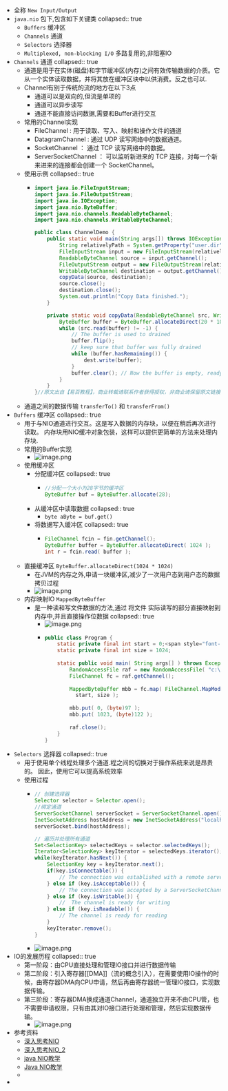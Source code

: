 - 全称 `New Input/Output`
- `java.nio` 包下,包含如下关键类
  collapsed:: true
	- `Buffers` 缓冲区
	- `Channels` 通道
	- `Selectors` 选择器
	- `Multiplexed, non-blocking I/O` 多路复用的,非阻塞IO
- `Channels` 通道
  collapsed:: true
	- 通道是用于在实体(磁盘)和字节缓冲区(内存)之间有效传输数据的介质。它从一个实体读取数据，并将其放在缓冲区块中以供消费。反之也可以.
	- Channel有别于传统的流的地方在以下3点
		- 通道可以是双向的,但流是单项的
		- 通道可以异步读写
		- 通道不能直接访问数据,需要和Buffer进行交互
	- 常用的Channel实现
		- FileChannel : 用于读取、写入、映射和操作文件的通道
		- DatagramChannel : 通过 UDP 读写网络中的数据通道。
		- SocketChannel ： 通过 TCP 读写网络中的数据。
		- ServerSocketChannel ： 可以监听新进来的 TCP 连接，对每一个新来进来的连接都会创建一个 SocketChannel。
	- 使用示例
	  collapsed:: true
		- ```java
		  import java.io.FileInputStream;
		  import java.io.FileOutputStream;
		  import java.io.IOException;
		  import java.nio.ByteBuffer;
		  import java.nio.channels.ReadableByteChannel;
		  import java.nio.channels.WritableByteChannel;
		  
		  public class ChannelDemo {
		      public static void main(String args[]) throws IOException {
		          String relativelyPath = System.getProperty("user.dir");
		          FileInputStream input = new FileInputStream(relativelyPath + "/testin.txt");
		          ReadableByteChannel source = input.getChannel();
		          FileOutputStream output = new FileOutputStream(relativelyPath + "/testout.txt");
		          WritableByteChannel destination = output.getChannel();
		          copyData(source, destination);
		          source.close();
		          destination.close();
		          System.out.println("Copy Data finished.");
		      }
		  
		      private static void copyData(ReadableByteChannel src, WritableByteChannel dest) throws IOException {
		          ByteBuffer buffer = ByteBuffer.allocateDirect(20 * 1024);
		          while (src.read(buffer) != -1) {
		              // The buffer is used to drained
		              buffer.flip();
		              // keep sure that buffer was fully drained
		              while (buffer.hasRemaining()) {
		                  dest.write(buffer);
		              }
		              buffer.clear(); // Now the buffer is empty, ready for the filling
		          }
		      }
		  }//原文出自【易百教程】，商业转载请联系作者获得授权，非商业请保留原文链接：https://www.yiibai.com/java_nio/java-nio-channels.html
		  
		  ```
	- 通道之间的数据传输 `transferTo()` 和 `transferFrom()`
- `Buffers` 缓冲区
  collapsed:: true
	- 用于与NIO通道进行交互。这是写入数据的内存块，以便在稍后再次进行读取。 内存块用NIO缓冲对象包装，这样可以提供更简单的方法来处理内存块.
	- 常用的Buffer实现
		- ![image.png](../assets/image_1649407302652_0.png)
	- 使用缓冲区
		- 分配缓冲区
		  collapsed:: true
			- ```java
			  //分配一个大小为28字节的缓冲区
			  ByteBuffer buf = ByteBuffer.allocate(28);
			  
			  ```
		- 从缓冲区中读取数据
		  collapsed:: true
			- `byte aByte = buf.get()`
		- 将数据写入缓冲区
		  collapsed:: true
			- ```java
			  FileChannel fcin = fin.getChannel(); 
			  ByteBuffer buffer = ByteBuffer.allocateDirect( 1024 );  
			  int r = fcin.read( buffer );  
			  ```
	- 直接缓冲区 `ByteBuffer.allocateDirect(1024 * 1024)`
		- 在JVM的内存之外,申请一块缓冲区,减少了一次用户态到用户态的数据拷贝过程
		- ![image.png](../assets/image_1649409615300_0.png)
	- 内存映射IO `MappedByteBuffer `
		- 是一种读和写文件数据的方法,通过 将文件 实际读写的部分直接映射到内存中,并且直接操作位数据
		  collapsed:: true
			- ![image.png](../assets/image_1649410303074_0.png)
			- ```java
			  public class Program {  
			      static private final int start = 0;<span style="font-family:FangSong_GB2312;font-size:13px;">  
			      static private final int size = 1024;  
			        
			      static public void main( String args[] ) throws Exception {  
			          RandomAccessFile raf = new RandomAccessFile( "c:\\test.txt", "rw" );  
			          FileChannel fc = raf.getChannel();  
			            
			          MappedByteBuffer mbb = fc.map( FileChannel.MapMode.READ_WRITE,  
			            start, size );  
			            
			          mbb.put( 0, (byte)97 );  
			          mbb.put( 1023, (byte)122 );  
			            
			          raf.close();  
			      }  
			  }
			  ```
- `Selectors` 选择器
  collapsed:: true
	- 用于使用单个线程处理多个通道.程之间的切换对于操作系统来说是昂贵的。 因此，使用它可以提高系统效率
	- 使用过程
		- ```java
		  // 创建选择器
		  Selector selector = Selector.open();
		  //绑定通道
		  ServerSocketChannel serverSocket = ServerSocketChannel.open();  
		  InetSocketAddress hostAddress = new InetSocketAddress("localhost", 8099);  
		  serverSocket.bind(hostAddress);
		  
		  // 遍历并处理所有通道
		  Set<SelectionKey> selectedKeys = selector.selectedKeys();  
		  Iterator<SelectionKey> keyIterator = selectedKeys.iterator();  
		  while(keyIterator.hasNext()) {    
		      SelectionKey key = keyIterator.next();  
		      if(key.isConnectable()) {  
		          // The connection was established with a remote server.  
		      } else if (key.isAcceptable()) {  
		          // The connection was accepted by a ServerSocketChannel.  
		      } else if (key.isWritable()) {  
		          //  The channel is ready for writing  
		      } else if (key.isReadable()) {  
		          // The channel is ready for reading  
		      }  
		      keyIterator.remove();  
		  }
		  ```
		- ![image.png](../assets/image_1649411508239_0.png)
- IO的发展历程
  collapsed:: true
	- 第一阶段：由CPU直接处理和管理IO接口并进行数据传输
	- 第二阶段：引入寄存器[[DMA]]（流的概念引入），在需要使用IO操作的时候，由寄存器DMA向CPU申请，然后再由寄存器统一管理IO接口，实现数据传输。
	- 第三阶段：寄存器DMA换成通道Channel，通道独立开来不由CPU管，也不需要申请权限，只有由其对IO接口进行处理和管理，然后实现数据传输。
		- ![image.png](../assets/image_1649411090068_0.png)
- 参考资料
	- [深入思考NIO](https://juejin.cn/post/7044920986445021198#heading-10)
	- [深入思考NIO_2](https://juejin.cn/post/7045672219866988551)
	- [java NIO教学](https://www.yiibai.com/java_nio/java-nio-buffers.html)
	- [Java NIO教学](https://edu.csdn.net/skill/java/java-ee223c3171384d6295cbf7d95e8dba61?category=475)
	-
-